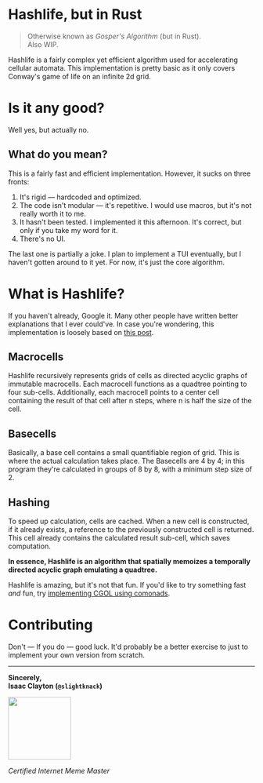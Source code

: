 # Hashlife, but in Rust
> Otherwise known as *Gosper's Algorithm*
> (but in Rust).  
> Also WIP.

Hashlife is a fairly complex yet efficient algorithm used for accelerating
cellular automata.
This implementation is pretty basic as it only covers Conway's game of life on
an infinite 2d grid.

# Is it any good?
Well yes, but actually no.

## What do you mean?
This is a fairly fast and efficient implementation.
However, it sucks on three fronts:

1. It's rigid — hardcoded and optimized.
2. The code isn't modular — it's repetitive.
   I would use macros, but it's not really worth it to me.
4. It hasn't been tested.
   I implemented it this afternoon.
   It's correct, but only if you take my word for it.
3. There's no UI.

The last one is partially a joke.
I plan to implement a TUI eventually, but I haven't gotten around to it yet.
For now, it's just the core algorithm.

# What is Hashlife?
If you haven't already, Google it.
Many other people have written better explanations that I ever could've.
In case you're wondering, this implementation
is loosely based on [this post](http://jennyhasahat.github.io/hashlife.html).

## Macrocells
Hashlife recursively represents grids of cells as directed acyclic graphs of
immutable macrocells.
Each macrocell functions as a quadtree pointing to four sub-cells.
Additionally, each macrocell points to a center cell containing the
result of that cell after n steps, where n is half the size of the cell.

## Basecells
Basically, a base cell contains a small quantifiable region of grid.
This is where the actual calculation takes place.
The Basecells are 4 by 4; in this program they're
calculated in groups of 8 by 8, with a minimum step size of 2.

## Hashing
To speed up calculation, cells are cached.
When a new cell is constructed, if it already exists, a reference to the
previously constructed cell is returned.
This cell already contains the calculated result sub-cell,
which saves computation.

**In essence, Hashlife is an algorithm that spatially memoizes a temporally
directed acyclic graph emulating a quadtree.**

Hashlife is amazing, but it's not that fun.
If you'd like to try something fast *and* fun,
try [implementing CGOL using comonads](https://samtay.github.io/posts/comonadic-game-of-life.html).

# Contributing
Don't — If you do — good luck.
It'd probably be a better exercise to just to implement your own version
from scratch.

---

**Sincerely,  
Isaac Clayton (`@slightknack`)**

<img height="128px" src="https://i2.kym-cdn.com/entries/icons/original/000/020/478/088.png">
</img>

*Certified Internet Meme Master*  
